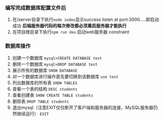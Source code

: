 ### 编写完成数据库配置文件后
  1. 在/server目录下执行`node index`显示success listen at port:3000.....即启动成功
  **后端服务器代码的每次修改都必须重启服务器才能执行**
  2. 在项目根目录下执行`npm run dev` 启动web服务器
   constraint
### 数据库操作
1. 创建一个数据库
`mysql>CREATE DATABASE test`
2. 删除一个数据库
`mysql>DROP DATABASE test`
3. 展示所有的数据库
`SHOW DATABASE`
4. 对一个数据库进行操作首先要切换到该数据库
`use test`
5. 列出数据库的所有表
`SHOW TABLES`
6. 查看一个表的结构
`DESC students`
7. 查看创建表
`SHOW CREATE TABLE students`
8. 删除表
`DROP TABLE students`
9. 退出mysql（注意EXIT仅仅断开了客户端和服务器的连接，MySQL服务器仍然继续运行）
`EXIT`
